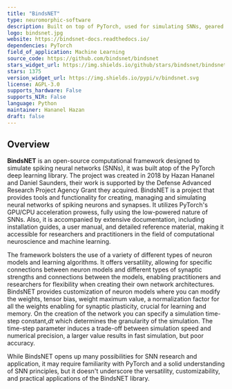 ```yaml
---
title: "BindsNET"
type: neuromorphic-software
description: Built on top of PyTorch, used for simulating SNNs, geared towards ML and reinforcement learning.
logo: bindsnet.jpg
website: https://bindsnet-docs.readthedocs.io/
dependencies: PyTorch
field_of_application: Machine Learning
source_code: https://github.com/bindsnet/bindsnet
stars_widget_url: https://img.shields.io/github/stars/bindsnet/bindsnet.svg?style=social
stars: 1375
version_widget_url: https://img.shields.io/pypi/v/bindsnet.svg
license: AGPL-3.0
supports_hardware: False
supports_NIR: False
language: Python
maintainer: Hananel Hazan 
draft: false
---
```


## Overview
**BindsNET** is an open-source computational framework designed to simulate spiking neural networks (SNNs), it was built atop of the PyTorch deep learning library. 
The project was created in 2018 by Hazan Hananel and Daniel Saunders, their work is supported by the Defense Advanced Research Project Agency Grant they acquired. 
BindsNET is a project that provides tools and functionality for creating, managing and simulating neural networks of spiking neurons and synapses. It utilizes PyTorch's
GPU/CPU acceleration prowess, fully using the low-powered nature of SNNs. Also, it is accompanied by extensive documentation, including installation guides,
a user manual, and detailed reference material, making it accessible for researchers and practitioners in the field of computational neuroscience and machine learning.

The framework bolsters the use of a variety of different types of neuron models and learning algorithms. It offers versatility, allowing for specific connections between 
neuron models and different types of synaptic strengths and connections between the models, enabling practitioners and researchers for flexibility when creating their own 
network architectures. BindsNET provides customization of neuron models where you can modify the weights, tensor bias, weight maximum value, a normalization factor for all
the weights enabling for synaptic plasticity, crucial for learning and memory. On the creation of the network you can specify a simulation time-step constant,*dt* which
determines the granularity of the simulation. The time-step parameter induces a trade-off between simulation speed and numerical precision, a larger value results in fast
simulation, but poor accuracy.

While BindsNET opens up many possibilities for SNN research and application, it may require familiarity with PyTorch and a solid understanding of SNN principles, but it doesn't
underscore the versatility, customizability, and practical applications of the BindsNET library.